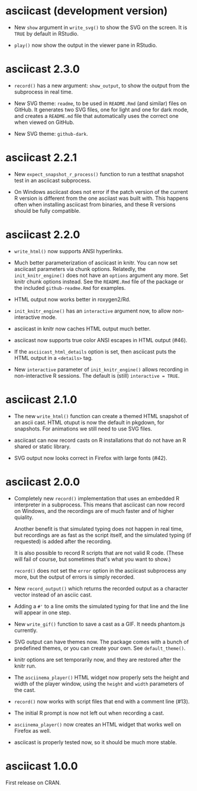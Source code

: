 # asciicast (development version)

* New `show` argument in `write_svg()` to show the SVG on the screen.
  It is `TRUE` by default in RStudio.
  
* `play()` now show the output in the viewer pane in RStudio.

# asciicast 2.3.0

* `record()` has a new argument: `show_output`, to show the output from the
  subprocess in real time.

* New SVG theme: `readme`, to be used in `README.Rmd` (and similar) files on
  GitHub. It generates two SVG files, one for light and one for dark mode,
  and creates a `README.md` file that automatically uses the correct one
  when viewed on GitHub.

* New SVG theme: `github-dark`.

# asciicast 2.2.1

* New `expect_snapshot_r_process()` function to run a testthat snapshot
  test in an asciicast subprocess.

* On Windows asciicast does not error if the patch version of the current
  R version is different from the one asciiast was built with. This happens
  often when installing asciicast from binaries, and these R versions should
  be fully compatible.

# asciicast 2.2.0

* `write_html()` now supports ANSI hyperlinks.

* Much better parameterization of asciicast in knitr. You can now set
  asciicast parameters via chunk options. Relatedly, the
  `init_knitr_engine()` does not have an `options` argument any more.
  Set knitr chunk options instead. See the `README.Rmd` file of the package
  or the included `github-readme.Rmd` for examples.

* HTML output now works better in roxygen2/Rd.

* `init_knitr_engine()` has an `interactive` argument now, to allow
  non-interactive mode.

* asciicast in knitr now caches HTML output much better.

* asciicast now supports true color ANSI escapes in HTML output (#46).

* If the `asciicast_html_details` option is set, then asciicast puts the
  HTML output in a `<details>` tag.

* New `interactive` parameter of `init_knitr_engine()` allows recording in
  non-interactive R sessions. The default is (still) `interactive = TRUE`.

# asciicast 2.1.0

* The new `write_html()` function can create a themed HTML snapshot of an
  ascii cast. HTML otuput is now the default in pkgdown, for snapshots.
  For animations we still need to use SVG files.

* asciicast can now record casts on R installations that do not have an R
  shared or static library.

* SVG output now looks correct in Firefox with large fonts (#42).

# asciicast 2.0.0

* Completely new `record()` implementation that uses an embedded R
  interpreter in a subprocess. This means that asciicast can now record
  on Windows, and the recordings are of much faster and of higher quiality.

  Another benefit is that simulated typing does not happen in real time,
  but recordings are as fast as the script itself, and the simulated typing
  (if requested) is added after the recording.

  It is also possible to record R scripts that are not valid R code.
  (These will fail of course, but sometimes that's what you want to show.)

  `record()` does not set the `error` option in the asciicast subprocess
  any more, but the output of errors is simply recorded.

* New `record_output()` which returns the recorded output as a character
  vector instead of an asciic cast.

* Adding a `#'` to a line omits the simulated typing for that line and the
  line will appear in one step.

* New `write_gif()` function to save a cast as a GIF. It needs phantom.js
  currently.

* SVG output can have themes now. The package comes with a bunch of
  predefined themes, or you can create your own. See `default_theme()`.

* knitr options are set temporarily now, and they are restored after the
  knitr run.

* The `asciinema_player()` HTML widget now properly sets the height and
  width of the player window, using the `height` and `width` parameters
  of the cast.

* `record()` now works with script files that end with a comment line (#13).

* The initial R prompt is now not left out when recording a cast.

* `asciinema_player()` now creates an HTML widget that works well on
  Firefox as well.

* asciicast is properly tested now, so it should be much more stable.

# asciicast 1.0.0

First release on CRAN.
